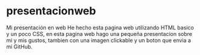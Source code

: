 # presentacionweb
Mi presentación en web 
He hecho esta pagina web utilizando HTML basico y un poco CSS, en esta pagina web hago una pequeña presentacion sobre mi y mis gustos, tambien con una imagen clickable
y un boton que envia a mi GitHub.
